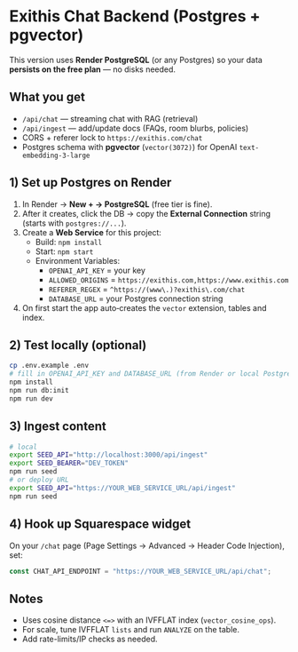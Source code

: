 # Exithis Chat Backend (Postgres + pgvector)

This version uses **Render PostgreSQL** (or any Postgres) so your data **persists on the free plan** — no disks needed.

## What you get
- `/api/chat` — streaming chat with RAG (retrieval)
- `/api/ingest` — add/update docs (FAQs, room blurbs, policies)
- CORS + referer lock to `https://exithis.com/chat`
- Postgres schema with **pgvector** (`vector(3072)`) for OpenAI `text-embedding-3-large`

## 1) Set up Postgres on Render
1. In Render → **New + → PostgreSQL** (free tier is fine).  
2. After it creates, click the DB → copy the **External Connection** string (starts with `postgres://...`).  
3. Create a **Web Service** for this project:
   - Build: `npm install`
   - Start: `npm start`
   - Environment Variables:
     - `OPENAI_API_KEY` = your key
     - `ALLOWED_ORIGINS` = `https://exithis.com,https://www.exithis.com`
     - `REFERER_REGEX` = `^https://(www\.)?exithis\.com/chat`
     - `DATABASE_URL` = your Postgres connection string
4. On first start the app auto‑creates the `vector` extension, tables and index.

## 2) Test locally (optional)
```bash
cp .env.example .env
# fill in OPENAI_API_KEY and DATABASE_URL (from Render or local Postgres)
npm install
npm run db:init
npm run dev
```

## 3) Ingest content
```bash
# local
export SEED_API="http://localhost:3000/api/ingest"
export SEED_BEARER="DEV_TOKEN"
npm run seed
# or deploy URL
export SEED_API="https://YOUR_WEB_SERVICE_URL/api/ingest"
npm run seed
```

## 4) Hook up Squarespace widget
On your `/chat` page (Page Settings → Advanced → Header Code Injection), set:
```js
const CHAT_API_ENDPOINT = "https://YOUR_WEB_SERVICE_URL/api/chat";
```

## Notes
- Uses cosine distance `<=>` with an IVFFLAT index (`vector_cosine_ops`).  
- For scale, tune IVFFLAT `lists` and run `ANALYZE` on the table.  
- Add rate-limits/IP checks as needed.
